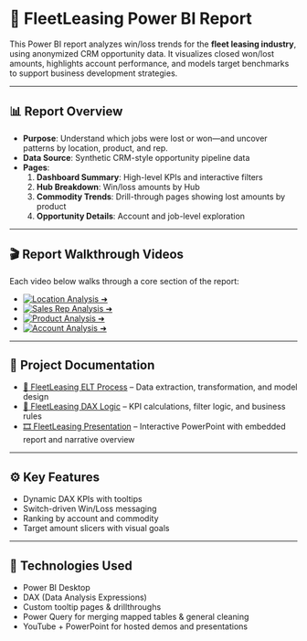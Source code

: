 # 🚗 FleetLeasing Power BI Report

This Power BI report analyzes win/loss trends for the **fleet leasing industry**, using anonymized CRM opportunity data. It visualizes closed won/lost amounts, highlights account performance, and models target benchmarks to support business development strategies.

---

## 📊 Report Overview

- **Purpose**: Understand which jobs were lost or won—and uncover patterns by location, product, and rep.
- **Data Source**: Synthetic CRM-style opportunity pipeline data
- **Pages**:
  1. **Dashboard Summary**: High-level KPIs and interactive filters
  2. **Hub Breakdown**: Win/loss amounts by Hub
  3. **Commodity Trends**: Drill-through pages showing lost amounts by product
  4. **Opportunity Details**: Account and job-level exploration

---

## 🎬 Report Walkthrough Videos

Each video below walks through a core section of the report:

- [![Location Analysis ➜](./Assets/PNG-LocationAnalysis.png)](https://youtu.be/OHdYXJLNDXo)
- [![Sales Rep Analysis ➜](./Assets/PNG-SalesRepAnalysis.png)](https://youtu.be/UzrGFsMSg3A)
- [![Product Analysis ➜](./Assets/PNG-ProductAnalysis.png)](https://youtu.be/Rso83NkXpQQ)
- [![Account Analysis ➜](./Assets/PNG-AccountAnalysis.png)](https://youtu.be/WHrV6jSXY74)

---

## 📄 Project Documentation

- [🔄 FleetLeasing ELT Process](./FleetLeasingELT_Process.md) – Data extraction, transformation, and model design  
- [🧮 FleetLeasing DAX Logic](./FleetLeasingDAX.md) – KPI calculations, filter logic, and business rules  
- [🎞️ FleetLeasing Presentation](./FleetLeasing_Presentation.pptx) – Interactive PowerPoint with embedded report and narrative overview

---

## ⚙️ Key Features

- Dynamic DAX KPIs with tooltips   
- Switch-driven Win/Loss messaging  
- Ranking by account and commodity  
- Target amount slicers with visual goals


---

## 🧠 Technologies Used

- Power BI Desktop  
- DAX (Data Analysis Expressions)  
- Custom tooltip pages & drillthroughs 
- Power Query for merging mapped tables & general cleaning   
- YouTube + PowerPoint for hosted demos and presentations
